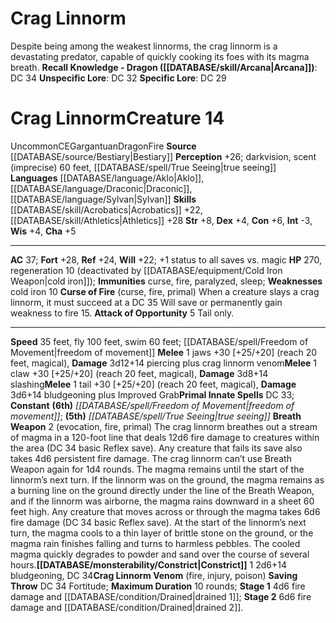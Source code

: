 ﻿---
ac: '37'
alignment: CE
all_resistance: null
burrow_speed: null
charisma: '+5'
climb_speed: null
constitution: '+6'
creature_ability:
- Attack of Opportunity
- Breath Weapon
- Constrict
- Crag Linnorm Venom
- Curse of Fire
creature_family: '[[DATABASE/monsterfamily/Linnorm|Linnorm]]'
dexterity: '+4'
element: Fire
fly_speed: '100'
fortitude: '+28'
hardness: null
hp: '270'
id: '284'
immunity:
- curse
- fire
- paralyzed
- sleep
intelligence: '-3'
land_speed: '35'
language:
- '[[DATABASE/language/Aklo|Aklo]]'
- '[[DATABASE/language/Draconic|Draconic]]'
- '[[DATABASE/language/Sylvan|Sylvan]]'
level: '14'
max_speed: '100'
name: Crag Linnorm
perception: '+26'
rarity: Uncommon
reflex: '+24'
resistance: null
rus_type_level: null
school: null
sense:
- darkvision
- scent (imprecise) 60 feet
- '[[DATABASE/spell/True Seeing|trueseeing]]'
size: Gargantuan
skill:
- '[[DATABASE/skill/Acrobatics|Acrobatics]] +22'
- '[[DATABASE/skill/Athletics|Athletics]] +28'
source: '[[DATABASE/source/Bestiary|Bestiary]]'
speed:
- 35 feet
- fly 100 feet
- swim 60 feet; [[DATABASE/spell/Freedom of Movement|freedom ofmovement]]
spell:
- '[[DATABASE/spell/Freedom of Movement|Freedom of Movement]]'
- '[[DATABASE/spell/True Seeing|True Seeing]]'
strength: '+8'
strength_req: '8'
strongest_save:
- Fortitude
swim_speed: '60'
trait:
- '[[DATABASE/trait/Dragon|Dragon]]'
- '[[DATABASE/trait/Fire|Fire]]'
- '[[DATABASE/trait/Uncommon|Uncommon]]'
type: Creature
vision: Darkvision
weakest_save:
- Will
weakness:
- cold iron 10
will: '+22'
wisdom: '+4'

---
# Crag Linnorm

Despite being among the weakest linnorms, the crag linnorm is a devastating predator, capable of quickly cooking its foes with its magma breath.
**Recall Knowledge - Dragon ([[DATABASE/skill/Arcana|Arcana]])**: DC 34
**Unspecific Lore**: DC 32
**Specific Lore**: DC 29

# Crag Linnorm<span class="item-type">Creature 14</span>

<span class="trait-uncommon item-trait">Uncommon</span><span class="trait-alignment item-trait">CE</span><span class="trait-size item-trait">Gargantuan</span><span class="item-trait">Dragon</span><span class="item-trait">Fire</span>
**Source** [[DATABASE/source/Bestiary|Bestiary]]
**Perception** +26; darkvision, scent (imprecise) 60 feet, [[DATABASE/spell/True Seeing|true seeing]]
**Languages** [[DATABASE/language/Aklo|Aklo]], [[DATABASE/language/Draconic|Draconic]], [[DATABASE/language/Sylvan|Sylvan]]
**Skills** [[DATABASE/skill/Acrobatics|Acrobatics]] +22, [[DATABASE/skill/Athletics|Athletics]] +28
**Str** +8, **Dex** +4, **Con** +6, **Int** -3, **Wis** +4, **Cha** +5

---
**AC** 37; **Fort** +28, **Ref** +24, **Will** +22; +1 status to all saves vs. magic
**HP** 270, regeneration 10 (deactivated by [[DATABASE/equipment/Cold Iron Weapon|cold iron]]); **Immunities** curse, fire, paralyzed, sleep; **Weaknesses** cold iron 10
<span class="in-box-ability">**Curse of Fire** (curse, fire, primal) When a creature slays a crag linnorm, it must succeed at a DC 35 Will save or permanently gain weakness to fire 15.</span><span class="in-box-ability"> **Attack of Opportunity** <span class="action-icon">5</span> Tail only.</span>

---
**Speed** 35 feet, fly 100 feet, swim 60 feet; [[DATABASE/spell/Freedom of Movement|freedom of movement]]
<span class="in-box-ability">**Melee** <span class="action-icon">1</span> jaws +30 [+25/+20] (reach 20 feet, magical), **Damage** 3d12+14 piercing plus crag linnorm venom</span><span class="in-box-ability">**Melee** <span class="action-icon">1</span> claw +30 [+25/+20] (reach 20 feet, magical), **Damage** 3d8+14 slashing</span><span class="in-box-ability">**Melee** <span class="action-icon">1</span> tail +30 [+25/+20] (reach 20 feet, magical), **Damage** 3d6+14 bludgeoning plus Improved Grab</span>**Primal Innate Spells** DC 33; **Constant** **(6th)** _[[DATABASE/spell/Freedom of Movement|freedom of movement]]_; **(5th)** _[[DATABASE/spell/True Seeing|true seeing]]_
<span class="in-box-ability">**Breath Weapon** <span class="action-icon">2</span> (evocation, fire, primal) The crag linnorm breathes out a stream of magma in a 120-foot line that deals 12d6 fire damage to creatures within the area (DC 34 basic Reflex save). Any creature that fails its save also takes 4d6 persistent fire damage. The crag linnorm can’t use Breath Weapon again for 1d4 rounds. The magma remains until the start of the linnorm’s next turn. If the linnorm was on the ground, the magma remains as a burning line on the ground directly under the line of the Breath Weapon, and if the linnorm was airborne, the magma rains downward in a sheet 60 feet high. Any creature that moves across or through the magma takes 6d6 fire damage (DC 34 basic Reflex save). At the start of the linnorm’s next turn, the magma cools to a thin layer of brittle stone on the ground, or the magma rain finishes falling and turns to harmless pebbles. The cooled magma quickly degrades to powder and sand over the course of several hours.</span><span class="in-box-ability">**[[DATABASE/monsterability/Constrict|Constrict]]** <span class="action-icon">1</span> 2d6+14 bludgeoning, DC 34</span><span class="in-box-ability">**Crag Linnorm Venom** (fire, injury, poison) **Saving Throw** DC 34 Fortitude; **Maximum Duration** 10 rounds; **Stage 1** 4d6 fire damage and [[DATABASE/condition/Drained|drained 1]]; **Stage 2** 6d6 fire damage and [[DATABASE/condition/Drained|drained 2]].</span>